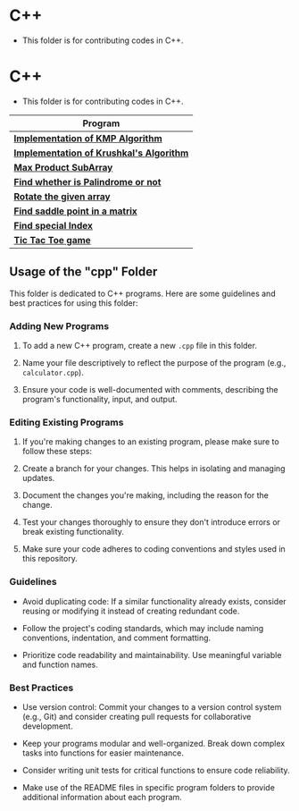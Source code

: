 # C++

- This folder is for contributing codes in C++.

# C++

- This folder is for contributing codes in C++.

| Program                                                    |
| ---------------------------------------------------------- |
| **[Implementation of KMP Algorithm](kmpalgorithm.cpp)**    |
| **[Implementation of Krushkal's Algorithm](krushkal.cpp)** |
| **[Max Product SubArray](MaxProductSubArray.cpp)**         |
| **[Find whether is Palindrome or not](Palindrome.cpp)**    |
| **[Rotate the given array](rotatearr.cpp)**                |
| **[Find saddle point in a matrix](saddle.cpp)**            |
| **[Find special Index](specialindex2.cpp)**                |
| **[Tic Tac Toe game](tictactoe.cpp)**                      |

## Usage of the "cpp" Folder

This folder is dedicated to C++ programs. Here are some guidelines and best practices for using this folder:

### Adding New Programs

1. To add a new C++ program, create a new `.cpp` file in this folder.

2. Name your file descriptively to reflect the purpose of the program (e.g., `calculator.cpp`).

3. Ensure your code is well-documented with comments, describing the program's functionality, input, and output.

### Editing Existing Programs

1. If you're making changes to an existing program, please make sure to follow these steps:

2. Create a branch for your changes. This helps in isolating and managing updates.

3. Document the changes you're making, including the reason for the change.

4. Test your changes thoroughly to ensure they don't introduce errors or break existing functionality.

5. Make sure your code adheres to coding conventions and styles used in this repository.

### Guidelines

- Avoid duplicating code: If a similar functionality already exists, consider reusing or modifying it instead of creating redundant code.

- Follow the project's coding standards, which may include naming conventions, indentation, and comment formatting.

- Prioritize code readability and maintainability. Use meaningful variable and function names.

### Best Practices

- Use version control: Commit your changes to a version control system (e.g., Git) and consider creating pull requests for collaborative development.

- Keep your programs modular and well-organized. Break down complex tasks into functions for easier maintenance.

- Consider writing unit tests for critical functions to ensure code reliability.

- Make use of the README files in specific program folders to provide additional information about each program.
